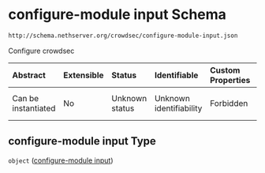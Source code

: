 # configure-module input Schema

```txt
http://schema.nethserver.org/crowdsec/configure-module-input.json
```

Configure crowdsec

| Abstract            | Extensible | Status         | Identifiable            | Custom Properties | Additional Properties | Access Restrictions | Defined In                                                                                 |
| :------------------ | :--------- | :------------- | :---------------------- | :---------------- | :-------------------- | :------------------ | :----------------------------------------------------------------------------------------- |
| Can be instantiated | No         | Unknown status | Unknown identifiability | Forbidden         | Allowed               | none                | [configure-module-input.json](crowdsec/configure-module-input.json "open original schema") |

## configure-module input Type

`object` ([configure-module input](configure-module-input.md))

